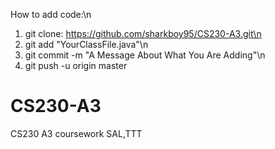 How to add code:\n
1. git clone: https://github.com/sharkboy95/CS230-A3.git\n
2. git add "YourClassFile.java"\n
3. git commit -m "A Message About What You Are Adding"\n
4. git push -u origin master

CS230-A3
========

CS230 A3 coursework SAL,TTT


